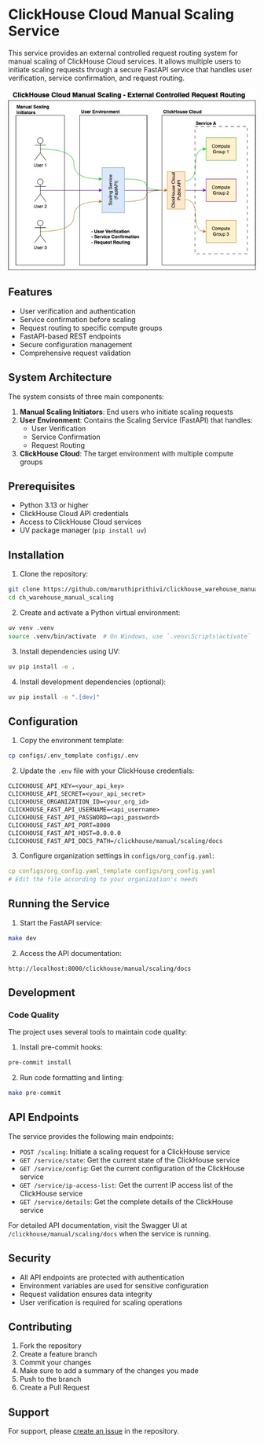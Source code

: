 # ClickHouse Cloud Manual Scaling Service

This service provides an external controlled request routing system for manual scaling of ClickHouse Cloud services. It allows multiple users to initiate scaling requests through a secure FastAPI service that handles user verification, service confirmation, and request routing.

![Architecture Diagram](docs/chc_manual_scaling.jpg)

## Features

- User verification and authentication
- Service confirmation before scaling
- Request routing to specific compute groups
- FastAPI-based REST endpoints
- Secure configuration management
- Comprehensive request validation

## System Architecture

The system consists of three main components:

1. **Manual Scaling Initiators**: End users who initiate scaling requests
2. **User Environment**: Contains the Scaling Service (FastAPI) that handles:
   - User Verification
   - Service Confirmation
   - Request Routing
3. **ClickHouse Cloud**: The target environment with multiple compute groups

## Prerequisites

- Python 3.13 or higher
- ClickHouse Cloud API credentials
- Access to ClickHouse Cloud services
- UV package manager (`pip install uv`)

## Installation

1. Clone the repository:

```bash
git clone https://github.com/maruthiprithivi/clickhouse_warehouse_manual_scaling
cd ch_warehouse_manual_scaling
```

2. Create and activate a Python virtual environment:

```bash
uv venv .venv
source .venv/bin/activate  # On Windows, use `.venv\Scripts\activate`
```

3. Install dependencies using UV:

```bash
uv pip install -e .
```

4. Install development dependencies (optional):

```bash
uv pip install -e ".[dev]"
```

## Configuration

1. Copy the environment template:

```bash
cp configs/.env_template configs/.env
```

2. Update the `.env` file with your ClickHouse credentials:

```env
CLICKHOUSE_API_KEY=<your_api_key>
CLICKHOUSE_API_SECRET=<your_api_secret>
CLICKHOUSE_ORGANIZATION_ID=<your_org_id>
CLICKHOUSE_FAST_API_USERNAME=<api_username>
CLICKHOUSE_FAST_API_PASSWORD=<api_password>
CLICKHOUSE_FAST_API_PORT=8000
CLICKHOUSE_FAST_API_HOST=0.0.0.0
CLICKHOUSE_FAST_API_DOCS_PATH=/clickhouse/manual/scaling/docs
```

3. Configure organization settings in `configs/org_config.yaml`:

```yaml
cp configs/org_config.yaml_template configs/org_config.yaml
# Edit the file according to your organization's needs
```

## Running the Service

1. Start the FastAPI service:

```bash
make dev
```

2. Access the API documentation:

```
http://localhost:8000/clickhouse/manual/scaling/docs
```

## Development

### Code Quality

The project uses several tools to maintain code quality:

1. Install pre-commit hooks:

```bash
pre-commit install
```

2. Run code formatting and linting:

```bash
make pre-commit
```

## API Endpoints

The service provides the following main endpoints:

- `POST /scaling`: Initiate a scaling request for a ClickHouse service
- `GET /service/state`: Get the current state of the ClickHouse service
- `GET /service/config`: Get the current configuration of the ClickHouse service
- `GET /service/ip-access-list`: Get the current IP access list of the ClickHouse service
- `GET /service/details`: Get the complete details of the ClickHouse service

For detailed API documentation, visit the Swagger UI at `/clickhouse/manual/scaling/docs` when the service is running.

## Security

- All API endpoints are protected with authentication
- Environment variables are used for sensitive configuration
- Request validation ensures data integrity
- User verification is required for scaling operations

## Contributing

1. Fork the repository
2. Create a feature branch
3. Commit your changes
4. Make sure to add a summary of the changes you made
5. Push to the branch
6. Create a Pull Request

## Support

For support, please [create an issue](https://github.com/maruthiprithivi/clickhouse_warehouse_manual_scaling/issues) in the repository.
